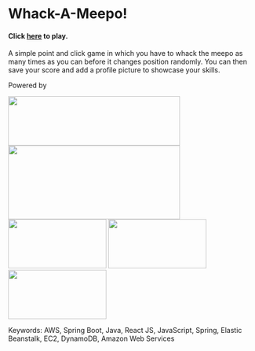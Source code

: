 <h1>Whack-A-Meepo!</h1>

<h4> Click <a href="http://whack-a-meepo.eu-west-2.elasticbeanstalk.com/?fbclid=IwAR2m8-b_g0EzSvFKiaApJdHJqimbWGg5MnzkHwNl1vi-VNa_YKcyQ2CTawI" target="_blank">here</a> to play. </h4>

<p>A simple point and click game in which you have to whack the meepo as many times as you can before it changes position randomly. You can then save your score and add a profile picture to showcase your skills.</p>

<p> Powered by <p>

<img height=100 width=350 src="https://www.dariawan.com/media/images/tech-spring-boot.width-1024.png">
<img height=150 width=350 src="https://cranberrymeet.com/wp-content/uploads/2017/09/DynamoDB-Amazon-Web-Services.png">
<img height=100 width=200 src="https://hackernoon.com/drafts/s1vm27tb.png">
<img height=100 width=200 src="https://www.thincor.in/wp-content/uploads/2018/07/s3-500x256.jpg">
<img height=100 width=200 src="https://i.imgur.com/FgXRlto.png">

Keywords: AWS, Spring Boot, Java, React JS, JavaScript, Spring, Elastic Beanstalk, EC2, DynamoDB, Amazon Web Services
